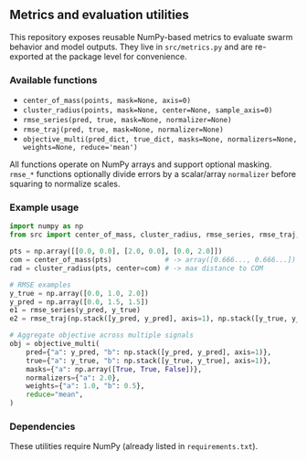 ## Metrics and evaluation utilities

This repository exposes reusable NumPy-based metrics to evaluate swarm behavior and model outputs. They live in `src/metrics.py` and are re-exported at the package level for convenience.

### Available functions

- `center_of_mass(points, mask=None, axis=0)`
- `cluster_radius(points, mask=None, center=None, sample_axis=0)`
- `rmse_series(pred, true, mask=None, normalizer=None)`
- `rmse_traj(pred, true, mask=None, normalizer=None)`
- `objective_multi(pred_dict, true_dict, masks=None, normalizers=None, weights=None, reduce='mean')`

All functions operate on NumPy arrays and support optional masking. `rmse_*` functions optionally divide errors by a scalar/array `normalizer` before squaring to normalize scales.

### Example usage

```python
import numpy as np
from src import center_of_mass, cluster_radius, rmse_series, rmse_traj, objective_multi

pts = np.array([[0.0, 0.0], [2.0, 0.0], [0.0, 2.0]])
com = center_of_mass(pts)             # -> array([0.666..., 0.666...])
rad = cluster_radius(pts, center=com) # -> max distance to COM

# RMSE examples
y_true = np.array([0.0, 1.0, 2.0])
y_pred = np.array([0.0, 1.5, 1.5])
e1 = rmse_series(y_pred, y_true)
e2 = rmse_traj(np.stack([y_pred, y_pred], axis=1), np.stack([y_true, y_true], axis=1))

# Aggregate objective across multiple signals
obj = objective_multi(
    pred={"a": y_pred, "b": np.stack([y_pred, y_pred], axis=1)},
    true={"a": y_true, "b": np.stack([y_true, y_true], axis=1)},
    masks={"a": np.array([True, True, False])},
    normalizers={"a": 2.0},
    weights={"a": 1.0, "b": 0.5},
    reduce="mean",
)
```

### Dependencies

These utilities require NumPy (already listed in `requirements.txt`).



